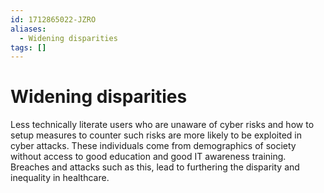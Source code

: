 ```yaml
---
id: 1712865022-JZRO
aliases:
  - Widening disparities
tags: []
---
```


# Widening disparities

Less technically literate users who are unaware of cyber risks and how to setup measures to counter such risks are more likely to be exploited in cyber attacks. These individuals come from demographics of society without access to good education and good IT awareness training. Breaches and attacks such as this, lead to furthering the disparity and inequality in healthcare.

